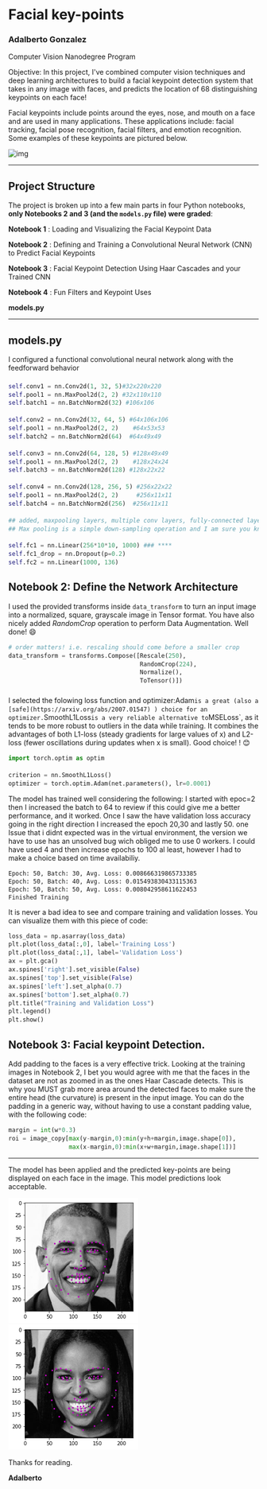 # Facial key-points

### Adalberto Gonzalez

Computer Vision Nanodegree Program

Objective: In this project, I've combined computer vision techniques and deep learning architectures to build a facial keypoint detection system that takes in any image with faces, and predicts the location of 68 distinguishing keypoints on each face!

Facial keypoints include points around the eyes, nose, and mouth on a face and are used in many applications. These applications include: facial tracking, facial pose recognition, facial filters, and emotion recognition.  Some examples of these keypoints are pictured below.

<img src="https://video.udacity-data.com/topher/2018/April/5acd7ff3_screen-shot-2018-04-10-at-8.24.14-pm/screen-shot-2018-04-10-at-8.24.14-pm.png" alt="img" width="400" />



------

## Project Structure

The project is broken up into a few main parts in four Python notebooks, **only Notebooks 2 and 3 (and the `models.py` file) were graded**:

**Notebook 1** : Loading and Visualizing the Facial Keypoint Data

**Notebook 2** : Defining and Training a Convolutional Neural Network (CNN) to Predict Facial Keypoints

**Notebook 3** : Facial Keypoint Detection Using Haar Cascades and your Trained CNN

**Notebook 4** : Fun Filters and Keypoint Uses

**models.py**

------

## **models.py**

I  configured a functional convolutional neural network along with the feedforward behavior

#### 

```python
self.conv1 = nn.Conv2d(1, 32, 5)#32x220x220
self.pool1 = nn.MaxPool2d(2, 2) #32x110x110
self.batch1 = nn.BatchNorm2d(32) #106x106

self.conv2 = nn.Conv2d(32, 64, 5) #64x106x106
self.pool1 = nn.MaxPool2d(2, 2)    #64x53x53
self.batch2 = nn.BatchNorm2d(64)  #64x49x49

self.conv3 = nn.Conv2d(64, 128, 5) #128x49x49
self.pool1 = nn.MaxPool2d(2, 2)    #128x24x24
self.batch3 = nn.BatchNorm2d(128) #128x22x22

self.conv4 = nn.Conv2d(128, 256, 5) #256x22x22
self.pool1 = nn.MaxPool2d(2, 2)     #256x11x11
self.batch4 = nn.BatchNorm2d(256)  #256x11x11

## added, maxpooling layers, multiple conv layers, fully-connected layers also dropout and batch normalization to avoid overfitting.
## Max pooling is a simple down-sampling operation and I am sure you know what it does. nn.MaxPool2d returns a stateless (has no trainable parameters) object so you do not have to declare multiple instances with the same kernel size, you can just reuse the same object multiple times. :wink:
   
self.fc1 = nn.Linear(256*10*10, 1000) ### ****
self.fc1_drop = nn.Dropout(p=0.2)
self.fc2 = nn.Linear(1000, 136)
```

#### 

## Notebook 2: Define the Network Architecture

I used the provided transforms inside `data_transform` to turn an input image into a normalized, square, grayscale image in Tensor format. You have also nicely added *RandomCrop* operation to perform Data Augmentation. Well done! :smile:

```python
# order matters! i.e. rescaling should come before a smaller crop
data_transform = transforms.Compose([Rescale(250),
                                     RandomCrop(224),
                                     Normalize(),
                                     ToTensor()])

```

### 

I selected the folowing loss function and optimizer:Adam` is a great (also a [safe](https://arxiv.org/abs/2007.01547) ) choice for an optimizer. `SmoothL1Loss` is a very reliable alternative to `MSELoss`, as it tends to be more robust to outliers in the data while training. It combines the advantages of both L1-loss (steady gradients for large values of x) and L2-loss (fewer oscillations during updates when x is small). Good choice! ! :blush:

```python
import torch.optim as optim

criterion = nn.SmoothL1Loss()
optimizer = torch.optim.Adam(net.parameters(), lr=0.0001)

```



The model has trained well considering the following: I started with epoc=2 then I increased the batch to 64 to review if this could give me a better performance, and it worked. Once I saw the have validation loss accuracy going in the right direction I increased the epoch 20,30 and lastly 50. one Issue that i didnt expected was in the virtual environment, the version we have to use has an unsolved bug wich obliged me to use 0 workers.  I could have used 4 and then increase epochs to 100 al least, however I had to make a choice based on time availabiliy.

```pyhton
Epoch: 50, Batch: 30, Avg. Loss: 0.008666319865733385
Epoch: 50, Batch: 40, Avg. Loss: 0.015493830433115363
Epoch: 50, Batch: 50, Avg. Loss: 0.008042958611622453
Finished Training
```

It is never a bad idea to see and compare training and validation losses. You can visualize them with this piece of code:

```python
loss_data = np.asarray(loss_data)
plt.plot(loss_data[:,0], label='Training Loss')
plt.plot(loss_data[:,1], label='Validation Loss')
ax = plt.gca()
ax.spines['right'].set_visible(False)
ax.spines['top'].set_visible(False)
ax.spines['left'].set_alpha(0.7)
ax.spines['bottom'].set_alpha(0.7)
plt.title("Training and Validation Loss")
plt.legend()
plt.show()
```



## Notebook 3: Facial keypoint Detection.

Add padding to the faces is a very effective trick. Looking at the training images in Notebook 2, I bet you would agree with me that the faces in the dataset are not as zoomed in as the ones Haar Cascade detects. This is why you MUST grab more area around the detected faces to make sure the entire head (the curvature) is present in the input image. You can do the padding in a generic way, without having to use a constant padding value, with the following code:

```python
margin = int(w*0.3)
roi = image_copy[max(y-margin,0):min(y+h+margin,image.shape[0]), 
                 max(x-margin,0):min(x+w+margin,image.shape[1])]
```

------

The model has been applied and the predicted key-points are being displayed on each face in the image. This model predictions look acceptable. 


<img src="https://github.com/Adal-Glez/ComputerVision_ND_P1_Facial_Keypoints/blob/master/model_results/01.png"/> 
<img src="https://github.com/Adal-Glez/ComputerVision_ND_P1_Facial_Keypoints/blob/master/model_results/02.png"/>

Thanks for reading.

**Adalberto**

